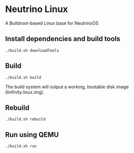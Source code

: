 # Neutrino Linux
A Buildroot-based Linux base for NeutrinoOS
## Install dependencies and build tools
`./build.sh downloadTools`
## Build
`./build.sh build`

The build system will output a working, bootable disk image (linfinity.linux.img).
## Rebuild
`./build.sh rebuild`
## Run using QEMU
`./build.sh run`